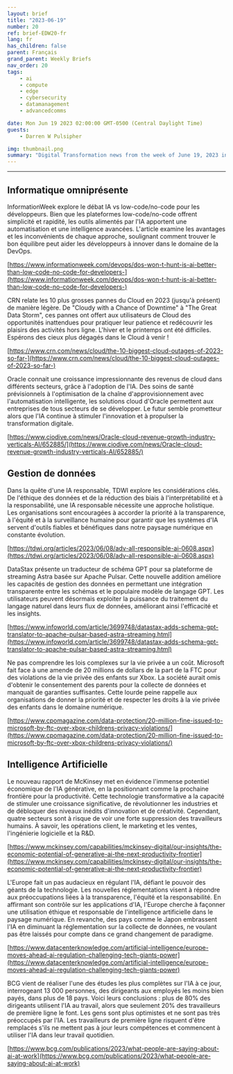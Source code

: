 ```yaml
---
layout: brief
title: "2023-06-19"
number: 20
ref: brief-EDW20-fr
lang: fr
has_children: false
parent: Français
grand_parent: Weekly Briefs
nav_order: 20
tags:
    - ai
    - compute
    - edge
    - cybersecurity
    - datamanagement
    - advancedcomms

date: Mon Jun 19 2023 02:00:00 GMT-0500 (Central Daylight Time)
guests:
    - Darren W Pulsipher

img: thumbnail.png
summary: "Digital Transformation news from the week of June 19, 2023 including stories of managers replacing workers with AI, Cloud outages again, and privacy laws taking a bite out of big tech."
---
```




---

## Informatique omniprésente

InformationWeek explore le débat IA vs low-code/no-code pour les développeurs. Bien que les plateformes low-code/no-code offrent simplicité et rapidité, les outils alimentés par l'IA apportent une automatisation et une intelligence avancées. L'article examine les avantages et les inconvénients de chaque approche, soulignant comment trouver le bon équilibre peut aider les développeurs à innover dans le domaine de la DevOps.

[https://www.informationweek.com/devops/dos-won-t-hunt-is-ai-better-than-low-code-no-code-for-developers-](https://www.informationweek.com/devops/dos-won-t-hunt-is-ai-better-than-low-code-no-code-for-developers-)

CRN relate les 10 plus grosses pannes du Cloud en 2023 (jusqu'à présent) de manière légère. De "Cloudy with a Chance of Downtime" à "The Great Data Storm", ces pannes ont offert aux utilisateurs de Cloud des opportunités inattendues pour pratiquer leur patience et redécouvrir les plaisirs des activités hors ligne. L'hiver et le printemps ont été difficiles. Espérons des cieux plus dégagés dans le Cloud à venir !

[https://www.crn.com/news/cloud/the-10-biggest-cloud-outages-of-2023-so-far-](https://www.crn.com/news/cloud/the-10-biggest-cloud-outages-of-2023-so-far-)

Oracle connait une croissance impressionnante des revenus de cloud dans différents secteurs, grâce à l'adoption de l'IA. Des soins de santé prévisionnels à l'optimisation de la chaîne d'approvisionnement avec l'automatisation intelligente, les solutions cloud d'Oracle permettent aux entreprises de tous secteurs de se développer. Le futur semble prometteur alors que l'IA continue à stimuler l'innovation et à propulser la transformation digitale.

[https://www.ciodive.com/news/Oracle-cloud-revenue-growth-industry-verticals-AI/652885/](https://www.ciodive.com/news/Oracle-cloud-revenue-growth-industry-verticals-AI/652885/)

## Gestion de données

Dans la quête d'une IA responsable, TDWI explore les considérations clés. De l'éthique des données et de la réduction des biais à l'interprétabilité et à la responsabilité, une IA responsable nécessite une approche holistique. Les organisations sont encouragées à accorder la priorité à la transparence, à l'équité et à la surveillance humaine pour garantir que les systèmes d'IA servent d'outils fiables et bénéfiques dans notre paysage numérique en constante évolution.

[https://tdwi.org/articles/2023/06/08/adv-all-responsible-ai-0608.aspx](https://tdwi.org/articles/2023/06/08/adv-all-responsible-ai-0608.aspx)

DataStax présente un traducteur de schéma GPT pour sa plateforme de streaming Astra basée sur Apache Pulsar. Cette nouvelle addition améliore les capacités de gestion des données en permettant une intégration transparente entre les schémas et le populaire modèle de langage GPT. Les utilisateurs peuvent désormais exploiter la puissance du traitement du langage naturel dans leurs flux de données, améliorant ainsi l'efficacité et les insights.

[https://www.infoworld.com/article/3699748/datastax-adds-schema-gpt-translator-to-apache-pulsar-based-astra-streaming.html](https://www.infoworld.com/article/3699748/datastax-adds-schema-gpt-translator-to-apache-pulsar-based-astra-streaming.html)

Ne pas comprendre les lois complexes sur la vie privée a un coût. Microsoft fait face à une amende de 20 millions de dollars de la part de la FTC pour des violations de la vie privée des enfants sur Xbox. La société aurait omis d'obtenir le consentement des parents pour la collecte de données et manquait de garanties suffisantes. Cette lourde peine rappelle aux organisations de donner la priorité et de respecter les droits à la vie privée des enfants dans le domaine numérique.

[https://www.cpomagazine.com/data-protection/20-million-fine-issued-to-microsoft-by-ftc-over-xbox-childrens-privacy-violations/](https://www.cpomagazine.com/data-protection/20-million-fine-issued-to-microsoft-by-ftc-over-xbox-childrens-privacy-violations/)

## Intelligence Artificielle

Le nouveau rapport de McKinsey met en évidence l'immense potentiel économique de l'IA générative, en la positionnant comme la prochaine frontière pour la productivité. Cette technologie transformative a la capacité de stimuler une croissance significative, de révolutionner les industries et de débloquer des niveaux inédits d'innovation et de créativité. Cependant, quatre secteurs sont à risque de voir une forte suppression des travailleurs humains. À savoir, les opérations client, le marketing et les ventes, l'ingénierie logicielle et la R&D.

[https://www.mckinsey.com/capabilities/mckinsey-digital/our-insights/the-economic-potential-of-generative-ai-the-next-productivity-frontier](https://www.mckinsey.com/capabilities/mckinsey-digital/our-insights/the-economic-potential-of-generative-ai-the-next-productivity-frontier)

L'Europe fait un pas audacieux en régulant l'IA, défiant le pouvoir des géants de la technologie. Les nouvelles réglementations visent à répondre aux préoccupations liées à la transparence, l'équité et la responsabilité. En affirmant son contrôle sur les applications d'IA, l'Europe cherche à façonner une utilisation éthique et responsable de l'intelligence artificielle dans le paysage numérique. En revanche, des pays comme le Japon embrassent l'IA en diminuant la réglementation sur la collecte de données, ne voulant pas être laissés pour compte dans ce grand changement de paradigme.

[https://www.datacenterknowledge.com/artificial-intelligence/europe-moves-ahead-ai-regulation-challenging-tech-giants-power](https://www.datacenterknowledge.com/artificial-intelligence/europe-moves-ahead-ai-regulation-challenging-tech-giants-power)

BCG vient de réaliser l'une des études les plus complètes sur l'IA à ce jour, interrogeant 13 000 personnes, des dirigeants aux employés les moins bien payés, dans plus de 18 pays. Voici leurs conclusions : plus de 80% des dirigeants utilisent l'IA au travail, alors que seulement 20% des travailleurs de première ligne le font. Les gens sont plus optimistes et ne sont pas très préoccupés par l'IA. Les travailleurs de première ligne risquent d'être remplacés s'ils ne mettent pas à jour leurs compétences et commencent à utiliser l'IA dans leur travail quotidien.

[https://www.bcg.com/publications/2023/what-people-are-saying-about-ai-at-work](https://www.bcg.com/publications/2023/what-people-are-saying-about-ai-at-work)


